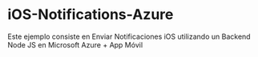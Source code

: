 # iOS-Notifications-Azure

Este ejemplo consiste en Enviar Notificaciones iOS utilizando un Backend Node JS en Microsoft Azure + App Móvil
